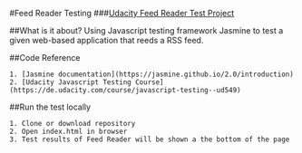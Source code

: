 #Feed Reader Testing 
###[Udacity Feed Reader Test Project](http://github.com/udacity/frontend-nanodegree-feedreader)

##What is it about?
Using Javascript testing framework Jasmine to test a given web-based application that reeds a RSS feed.

##Code Reference

    1. [Jasmine documentation](https://jasmine.github.io/2.0/introduction)
    2. [Udacity Javascript Testing Course](https://de.udacity.com/course/javascript-testing--ud549)


##Run the test locally

    1. Clone or download repository
    2. Open index.html in browser
    3. Test results of Feed Reader will be shown a the bottom of the page












